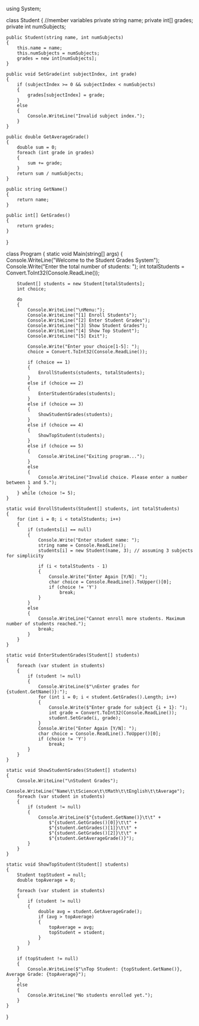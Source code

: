 using System;

class Student
{	//member variables
    private string name;
    private int[] grades;
    private int numSubjects;

    public Student(string name, int numSubjects)
    {
        this.name = name;
        this.numSubjects = numSubjects;
        grades = new int[numSubjects];
    }

    public void SetGrade(int subjectIndex, int grade)
    {
        if (subjectIndex >= 0 && subjectIndex < numSubjects)
        {
            grades[subjectIndex] = grade;
        }
        else
        {
            Console.WriteLine("Invalid subject index.");
        }
    }

    public double GetAverageGrade()
    {
        double sum = 0;
        foreach (int grade in grades)
        {
            sum += grade;
        }
        return sum / numSubjects;
    }

    public string GetName()
    {
        return name;
    }

    public int[] GetGrades()
    {
        return grades;
    }
}

class Program
{
    static void Main(string[] args)
    {
        Console.WriteLine("Welcome to the Student Grades System");
        Console.Write("Enter the total number of students: ");
        int totalStudents = Convert.ToInt32(Console.ReadLine());

        Student[] students = new Student[totalStudents];
        int choice;

        do
        {
            Console.WriteLine("\nMenu:");
            Console.WriteLine("[1] Enroll Students");
            Console.WriteLine("[2] Enter Student Grades");
            Console.WriteLine("[3] Show Student Grades");
            Console.WriteLine("[4] Show Top Student");
            Console.WriteLine("[5] Exit");

            Console.Write("Enter your choice[1-5]: ");
            choice = Convert.ToInt32(Console.ReadLine());

            if (choice == 1)
            {
                EnrollStudents(students, totalStudents);
            }
            else if (choice == 2)
            {
                EnterStudentGrades(students);
            }
            else if (choice == 3)
            {
                ShowStudentGrades(students);
            }
            else if (choice == 4)
            {
                ShowTopStudent(students);
            }
            else if (choice == 5)
            {
                Console.WriteLine("Exiting program...");
            }
            else
            {
                Console.WriteLine("Invalid choice. Please enter a number between 1 and 5.");
            }
        } while (choice != 5);
    }

    static void EnrollStudents(Student[] students, int totalStudents)
    {
        for (int i = 0; i < totalStudents; i++)
        {
            if (students[i] == null)
            {
                Console.Write("Enter student name: ");
                string name = Console.ReadLine();
                students[i] = new Student(name, 3); // assuming 3 subjects for simplicity

                if (i < totalStudents - 1)
                {
                    Console.Write("Enter Again [Y/N]: ");
                    char choice = Console.ReadLine().ToUpper()[0];
                    if (choice != 'Y')
                        break;
                }
            }
            else
            {
                Console.WriteLine("Cannot enroll more students. Maximum number of students reached.");
                break;
            }
        }
    }

    static void EnterStudentGrades(Student[] students)
    {
        foreach (var student in students)
        {
            if (student != null)
            {
                Console.WriteLine($"\nEnter grades for {student.GetName()}:");
                for (int i = 0; i < student.GetGrades().Length; i++)
                {
                    Console.Write($"Enter grade for subject {i + 1}: ");
                    int grade = Convert.ToInt32(Console.ReadLine());
                    student.SetGrade(i, grade);
                }
                Console.Write("Enter Again [Y/N]: ");
                char choice = Console.ReadLine().ToUpper()[0];
                if (choice != 'Y')
                    break;
            }
        }
    }

    static void ShowStudentGrades(Student[] students)
    {
        Console.WriteLine("\nStudent Grades");
        Console.WriteLine("Name\t\tScience\t\tMath\t\tEnglish\t\tAverage");
        foreach (var student in students)
        {
            if (student != null)
            {
                Console.WriteLine($"{student.GetName()}\t\t" +
                    $"{student.GetGrades()[0]}\t\t" +
                    $"{student.GetGrades()[1]}\t\t" +
                    $"{student.GetGrades()[2]}\t\t" +
                    $"{student.GetAverageGrade()}");
            }
        }
    }

    static void ShowTopStudent(Student[] students)
    {
        Student topStudent = null;
        double topAverage = 0;

        foreach (var student in students)
        {
            if (student != null)
            {
                double avg = student.GetAverageGrade();
                if (avg > topAverage)
                {
                    topAverage = avg;
                    topStudent = student;
                }
            }
        }

        if (topStudent != null)
        {
            Console.WriteLine($"\nTop Student: {topStudent.GetName()}, Average Grade: {topAverage}");
        }
        else
        {
            Console.WriteLine("No students enrolled yet.");
        }
    }
}
